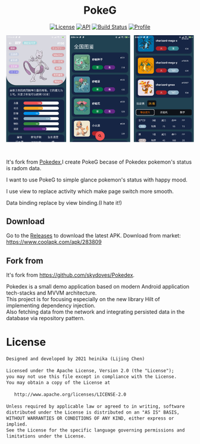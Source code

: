<h1 align="center">PokeG</h1>
<p align="center">
  <a href="https://opensource.org/licenses/Apache-2.0"><img alt="License" src="https://img.shields.io/badge/License-Apache%202.0-blue.svg"/></a>
  <a href="https://android-arsenal.com/api?level=23"><img alt="API" src="https://img.shields.io/badge/API-23%2B-brightgreen.svg?style=flat"/></a>
  <a href="https://github.com/heinika/PokeG/actions"><img alt="Build Status" src="https://github.com/heinika/PokeG/workflows/Android%20CI/badge.svg"/></a> 
  <a href="https://github.com/heinika"><img alt="Profile" src="https://heinika.github.io/badges/heinika.svg"/></a> 
</p>

<p align="center">
<img src="/previews/preview1.png" align="left" width="32%"/>
<img src="/previews/preview2.png" align="center" width="32%"/>
<img src="/previews/preview3.png" align="right" width="32%"/>
</p>

<br/>

It's fork from [Pokedex](https://github.com/skydoves/Pokedex),I create PokeG becase of Pokedex pokemon's status is radom data.

I want to use PokeG to simple glance pokemon's status with happy mood.

I use view to replace activity which make page switch more smooth.

Data binding replace by view binding.(I hate it!)

## Download
Go to the [Releases](https://github.com/heinika/PokeG/releases) to download the latest APK.
Download from market: https://www.coolapk.com/apk/283809

## Fork from
It's fork from https://github.com/skydoves/Pokedex.

Pokedex is a small demo application based on modern Android application tech-stacks and MVVM architecture.<br>This project is for focusing especially on the new library Hilt of implementing dependency injection.<br>
Also fetching data from the network and integrating persisted data in the database via repository pattern.

# License
```
Designed and developed by 2021 heinika (Lijing Chen)

Licensed under the Apache License, Version 2.0 (the "License");
you may not use this file except in compliance with the License.
You may obtain a copy of the License at

   http://www.apache.org/licenses/LICENSE-2.0

Unless required by applicable law or agreed to in writing, software
distributed under the License is distributed on an "AS IS" BASIS,
WITHOUT WARRANTIES OR CONDITIONS OF ANY KIND, either express or implied.
See the License for the specific language governing permissions and
limitations under the License.
```